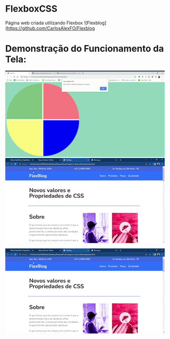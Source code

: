 # FlexboxCSS
Página web criada utilizando Flexbox
![Flexblog](https://github.com/CarlosAlexFO/Flexblog








# Demonstração do Funcionamento da Tela:

![Login](https://github.com/CarlosAlexFO/Genesis_Javascript/blob/master/Genesis.gif)
![FlexbloxCSS](https://github.com/CarlosAlexFO/FlexboxCSS/blob/master/Flexblog.gif)

![Flexbox](https://github.com/CarlosAlexFO/FlexboxCSS/blob/main/Flexblog.gif)
